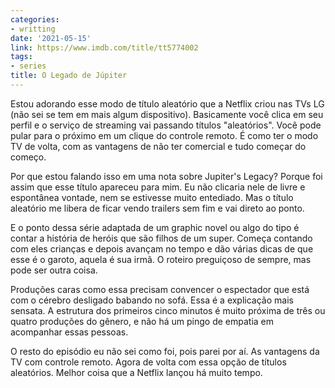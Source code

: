 ```yaml
---
categories:
- writting
date: '2021-05-15'
link: https://www.imdb.com/title/tt5774002
tags:
- series
title: O Legado de Júpiter
---
```


Estou adorando esse modo de título aleatório que a Netflix criou nas TVs LG (não sei se tem em mais algum dispositivo). Basicamente você clica em seu perfil e o serviço de streaming vai passando títulos "aleatórios". Você pode pular para o próximo em um clique do controle remoto. É como ter o modo TV de volta, com as vantagens de não ter comercial e tudo começar do começo.

Por que estou falando isso em uma nota sobre Jupiter's Legacy? Porque foi assim que esse título apareceu para mim. Eu não clicaria nele de livre e espontânea vontade, nem se estivesse muito entediado. Mas o título aleatório me libera de ficar vendo trailers sem fim e vai direto ao ponto.

E o ponto dessa série adaptada de um graphic novel ou algo do tipo é contar a história de heróis que são filhos de um super. Começa contando com eles crianças e depois avançam no tempo e dão várias dicas de que esse é o garoto, aquela é sua irmã. O roteiro preguiçoso de sempre, mas pode ser outra coisa.

Produções caras como essa precisam convencer o espectador que está com o cérebro desligado babando no sofá. Essa é a explicação mais sensata. A estrutura dos primeiros cinco minutos é muito próxima de três ou quatro produções do gênero, e não há um pingo de empatia em acompanhar essas pessoas.

O resto do episódio eu não sei como foi, pois parei por aí. As vantagens da TV com controle remoto. Agora de volta com essa opção de títulos aleatórios. Melhor coisa que a Netflix lançou há muito tempo.

